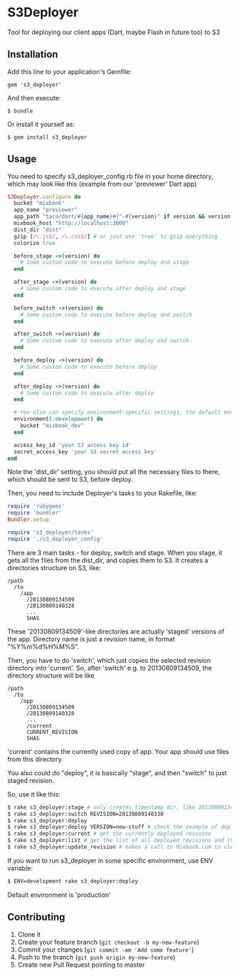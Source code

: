 # S3Deployer

Tool for deploying our client apps (Dart, maybe Flash in future too) to S3

## Installation

Add this line to your application's Gemfile:

    gem 's3_deployer'

And then execute:

    $ bundle

Or install it yourself as:

    $ gem install s3_deployer

## Usage

You need to specify s3_deployer_config.rb file in your home directory, which may look like this (example from our 'previewer' Dart app)

```ruby
S3Deployer.configure do
  bucket "mixbook"
  app_name "previewer"
  app_path "taco/dart/#{app_name}#{"-#{version}" if version && version != ""}"
  mixbook_host "http://localhost:3000"
  dist_dir "dist"
  gzip [/\.js$/, /\.css$/] # or just use 'true' to gzip everything
  colorize true

  before_stage ->(version) do
    # Some custom code to execute before deploy and stage
  end

  after_stage ->(version) do
    # Some custom code to execute after deploy and stage
  end

  before_switch ->(version) do
    # Some custom code to execute before deploy and switch
  end

  after_switch ->(version) do
    # Some custom code to execute after deploy and switch
  end

  before_deploy ->(version) do
    # Some custom code to execute before deploy
  end

  after_deploy ->(version) do
    # Some custom code to execute after deploy
  end

  # You also can specify environment-specific settings, the default environment is 'production'
  environment(:development) do
    bucket "mixbook_dev"
  end

  access_key_id 'your S3 access key id'
  secret_access_key 'your S3 secret access key'
end
```

Note the 'dist_dir' setting, you should put all the necessary files to there, which should be sent to S3, before deploy.

Then, you need to include Deployer's tasks to your Rakefile, like:

```ruby
require 'rubygems'
require 'bundler'
Bundler.setup

require 's3_deployer/tasks'
require './s3_deployer_config'
```

There are 3 main tasks - for deploy, switch and stage. When you stage, it gets all the files from the dist_dir,
and copies them to S3. It creates a directories structure on S3, like:

```
/path
  /to
    /app
      /20130809134509
      /20130809140328
      ...
      SHAS
```

These '20130809134509'-like directories are actually 'staged' versions of the app. Directory name is just
a revision name, in format "%Y%m%d%H%M%S".

Then, you have to do 'switch', which just copies the selected revision directory into 'current'.
So, after 'switch' e.g. to 20130809134509, the directory structure will be like

```
/path
  /to
    /app
      /20130809134509
      /20130809140328
      ...
      /current
      CURRENT_REVISION
      SHAS
```

'current' contains the currently used copy of app. Your app should use files from this directory.

You also could do "deploy", it is basically "stage", and then "switch" to just staged revision.

So, use it like this:

```bash
$ rake s3_deployer:stage # only creates timestamp dir, like 20130809134509, but doesn't override the 'current' dir
$ rake s3_deployer:switch REVISION=20130809140330
$ rake s3_deployer:deploy
$ rake s3_deployer:deploy VERSION=new-stuff # check the example of deployer.rb above to see how it is used
$ rake s3_deployer:current # get the currently deployed revision
$ rake s3_deployer:list # get the list of all deployed revisions and their SHAs and commit subjects
$ rake s3_deployer:update_revision # makes a call to Mixbook.com to clear cache
```

If you want to run s3_deployer in some specific environment, use ENV variable:

```bash
$ ENV=development rake s3_deployer:deploy
```

Default environment is 'production'

## Contributing

1. Clone it
2. Create your feature branch (`git checkout -b my-new-feature`)
3. Commit your changes (`git commit -am 'Add some feature'`)
4. Push to the branch (`git push origin my-new-feature`)
5. Create new Pull Request pointing to master
